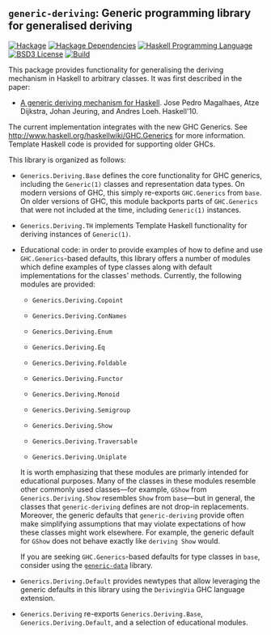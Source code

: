 ## `generic-deriving`: Generic programming library for generalised deriving
[![Hackage](https://img.shields.io/hackage/v/generic-deriving.svg)][Hackage: generic-deriving]
[![Hackage Dependencies](https://img.shields.io/hackage-deps/v/generic-deriving.svg)](http://packdeps.haskellers.com/reverse/generic-deriving)
[![Haskell Programming Language](https://img.shields.io/badge/language-Haskell-blue.svg)][Haskell.org]
[![BSD3 License](http://img.shields.io/badge/license-BSD3-brightgreen.svg)][tl;dr Legal: BSD3]
[![Build](https://img.shields.io/travis/dreixel/generic-deriving.svg)](https://travis-ci.org/dreixel/generic-deriving)

[Hackage: generic-deriving]:
  http://hackage.haskell.org/package/generic-deriving
  "generic-deriving package on Hackage"
[Haskell.org]:
  http://www.haskell.org
  "The Haskell Programming Language"
[tl;dr Legal: BSD3]:
  https://tldrlegal.com/license/bsd-3-clause-license-%28revised%29
  "BSD 3-Clause License (Revised)"

This package provides functionality for generalising the deriving mechanism
in Haskell to arbitrary classes. It was first described in the paper:

* [A generic deriving mechanism for Haskell](http://dreixel.net/research/pdf/gdmh.pdf).
  Jose Pedro Magalhaes, Atze Dijkstra, Johan Jeuring, and Andres Loeh. Haskell'10.

The current implementation integrates with the new GHC Generics. See
http://www.haskell.org/haskellwiki/GHC.Generics for more information.
Template Haskell code is provided for supporting older GHCs.

This library is organized as follows:

* `Generics.Deriving.Base` defines the core functionality for GHC generics,
  including the `Generic(1)` classes and representation data types.
  On modern versions of GHC, this simply re-exports `GHC.Generics` from
  `base`. On older versions of GHC, this module backports parts of
  `GHC.Generics` that were not included at the time, including `Generic(1)`
  instances.

* `Generics.Deriving.TH` implements Template Haskell functionality for
  deriving instances of `Generic(1)`.

* Educational code: in order to provide examples of how to define and use
  `GHC.Generics`-based defaults, this library offers a number of modules
  which define examples of type classes along with default implementations
  for the classes' methods. Currently, the following modules are provided:

  * `Generics.Deriving.Copoint`

  * `Generics.Deriving.ConNames`

  * `Generics.Deriving.Enum`

  * `Generics.Deriving.Eq`

  * `Generics.Deriving.Foldable`

  * `Generics.Deriving.Functor`

  * `Generics.Deriving.Monoid`

  * `Generics.Deriving.Semigroup`

  * `Generics.Deriving.Show`

  * `Generics.Deriving.Traversable`

  * `Generics.Deriving.Uniplate`

  It is worth emphasizing that these modules are primarly intended for
  educational purposes. Many of the classes in these modules resemble other
  commonly used classes—for example, `GShow` from `Generics.Deriving.Show`
  resembles `Show` from `base`—but in general, the classes that
  `generic-deriving` defines are not drop-in replacements. Moreover, the
  generic defaults that `generic-deriving` provide often make simplifying
  assumptions that may violate expectations of how these classes might work
  elsewhere. For example, the generic default for `GShow` does not behave
  exactly like `deriving Show` would.

  If you are seeking `GHC.Generics`-based defaults for type classes in
  `base`, consider using the
  [`generic-data`](http://hackage.haskell.org/package/generic-data) library.

* `Generics.Deriving.Default` provides newtypes that allow leveraging the
  generic defaults in this library using the `DerivingVia` GHC language
  extension.

* `Generics.Deriving` re-exports `Generics.Deriving.Base`,
  `Generics.Deriving.Default`, and a selection of educational modules.
